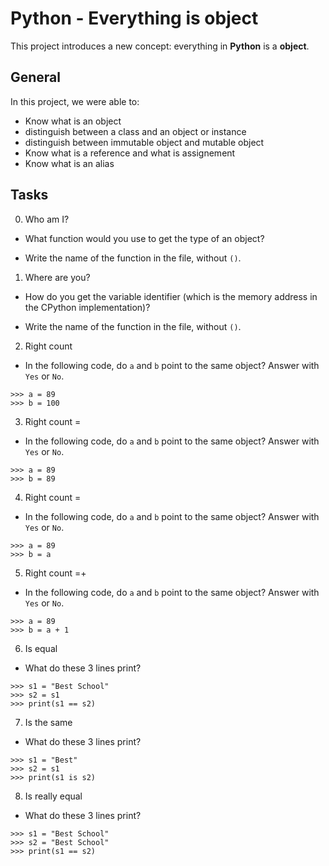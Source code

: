 # Python - Everything is object
This project introduces a new concept: everything in __Python__ is a __object__.

## General
In this project, we were able to:
* Know what is an object
* distinguish between a class and an object or instance
* distinguish between immutable object and mutable object
* Know what is a reference and what is assignement
* Know what is an alias

## Tasks
0. Who am I?
* What function would you use to get the type of an object?

* Write the name of the function in the file, without `()`.

1. Where are you?
* How do you get the variable identifier (which is the memory address in the CPython implementation)?

* Write the name of the function in the file, without `()`.

2. Right count
* In the following code, do `a` and `b` point to the same object? Answer with `Yes` or `No`.
```
>>> a = 89
>>> b = 100
```
3. Right count =
* In the following code, do `a` and `b` point to the same object? Answer with `Yes` or `No`.
```
>>> a = 89
>>> b = 89
```
4. Right count =
* In the following code, do `a` and `b` point to the same object? Answer with `Yes` or `No`.
```
>>> a = 89
>>> b = a
```

5. Right count =+
* In the following code, do `a` and `b` point to the same object? Answer with `Yes` or `No`.
```
>>> a = 89
>>> b = a + 1
```

6. Is equal
* What do these 3 lines print?
```
>>> s1 = "Best School"
>>> s2 = s1
>>> print(s1 == s2)
```

7. Is the same
* What do these 3 lines print?
```
>>> s1 = "Best"
>>> s2 = s1
>>> print(s1 is s2)
```
8. Is really equal
* What do these 3 lines print?
```
>>> s1 = "Best School"
>>> s2 = "Best School"
>>> print(s1 == s2)
```
